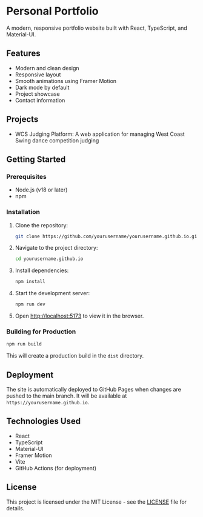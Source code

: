 # Personal Portfolio

A modern, responsive portfolio website built with React, TypeScript, and Material-UI.

## Features

- Modern and clean design
- Responsive layout
- Smooth animations using Framer Motion
- Dark mode by default
- Project showcase
- Contact information

## Projects

- WCS Judging Platform: A web application for managing West Coast Swing dance competition judging

## Getting Started

### Prerequisites

- Node.js (v18 or later)
- npm

### Installation

1. Clone the repository:
   ```bash
   git clone https://github.com/yourusername/yourusername.github.io.git
   ```

2. Navigate to the project directory:
   ```bash
   cd yourusername.github.io
   ```

3. Install dependencies:
   ```bash
   npm install
   ```

4. Start the development server:
   ```bash
   npm run dev
   ```

5. Open [http://localhost:5173](http://localhost:5173) to view it in the browser.

### Building for Production

```bash
npm run build
```

This will create a production build in the `dist` directory.

## Deployment

The site is automatically deployed to GitHub Pages when changes are pushed to the main branch. It will be available at `https://yourusername.github.io`.

## Technologies Used

- React
- TypeScript
- Material-UI
- Framer Motion
- Vite
- GitHub Actions (for deployment)

## License

This project is licensed under the MIT License - see the [LICENSE](LICENSE) file for details.

